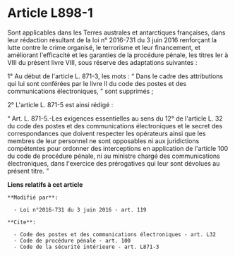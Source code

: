 # Article L898-1

Sont applicables dans les Terres australes et antarctiques françaises, dans leur rédaction résultant de la loi n° 2016-731 du
3 juin 2016 renforçant la lutte contre le crime organisé, le terrorisme et leur financement, et améliorant l'efficacité et
les garanties de la procédure pénale, les titres Ier à VIII du présent livre VIII, sous réserve des adaptations suivantes : 

1° Au début de l'article L. 871-3, les mots : “ Dans le cadre des attributions qui lui sont conférées par le livre II du code
des postes et des communications électroniques, ” sont supprimés ; 

2° L'article L. 871-5 est ainsi rédigé : 

“ Art. L. 871-5.-Les exigences essentielles au sens du 12° de l'article L. 32 du code des postes et des communications
électroniques et le secret des correspondances que doivent respecter les opérateurs ainsi que les membres de leur personnel
ne sont opposables ni aux juridictions compétentes pour ordonner des interceptions en application de l'article 100 du code de
procédure pénale, ni au ministre chargé des communications électroniques, dans l'exercice des prérogatives qui leur sont
dévolues au présent titre. ˮ

**Liens relatifs à cet article**

	**Modifié par**:

	  - Loi n°2016-731 du 3 juin 2016 - art. 119

	**Cite**:

	  - Code des postes et des communications électroniques - art. L32
	  - Code de procédure pénale - art. 100
	  - Code de la sécurité intérieure - art. L871-3
